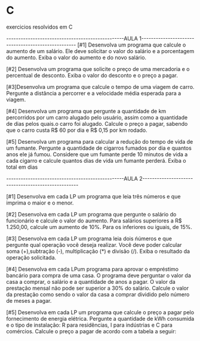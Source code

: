 # C
 exercicios resolvidos em C

 -------------------------------------------------AULA 1---------------------------------------------------
[#1]  Desenvolva  um programa que calcule o aumento de um salário. Ele deve solicitar o valor do salário e a porcentagem do aumento. Exiba o valor do aumento e do novo salário.

[#2]  Desenvolva um programa que solicite o preço de uma mercadoria e o percentual de desconto. Exiba o valor do desconto e o preço a pagar.

[#3]Desenvolva um programa que calcule o tempo de uma viagem de carro. Pergunte a distância a   percorrer e a velocidade média esperada para a viagem.

[#4]  Desenvolva um programa que pergunte a quantidade de km percorridos por um carro alugado pelo usuário, assim como a quantidade de dias pelos quais.o carro foi alugado. Calcule o preço a pagar, sabendo que o carro custa R$ 60 por dia e R$ 0,15 por km rodado.

[#5]  Desenvolva um programa para calcular a redução do tempo de vida de um fumante. Pergunte a quantidade de cigarros fumados por dia e quantos anos ele já fumou. Considere que um fumante perde 10 minutos de vida a cada cigarro e calcule quantos dias de vida um fumante perderá. Exiba o total em dias

 -------------------------------------------------AULA 2---------------------------------------------------

[#1] Desenvolva em cada LP um programa que leia três números e que imprima o maior e o menor.

[#2] Desenvolva em cada LP um programa que pergunte o salário do funcionário e calcule o valor do aumento. Para salários superiores a R$ 1.250,00,
calcule um aumento de 10%. Para os inferiores ou iguais, de 15%.

[#3] Desenvolva em cada LP um programa leia dois ńúmeros e que pergunte qual operação você deseja realizar. Você deve poder calcular soma (+),subtração (-), multiplicação (*) e divisão (/). Exiba o resultado da operação solicitada.

[#4] Desenvolva em cada LPum programa para aprovar o empréstimo bancário para compra de uma casa. O programa deve perguntar o valor da casa a comprar, o salário e a quantidade de anos a pagar. O valor da prestação mensal não pode ser superior a 30% do salário. Calcule o valor da prestação como sendo o valor da casa a comprar dividido pelo número de meses a pagar.

[#5] Desenvolva em cada LP um programa que calcule o preço a pagar pelo fornecimento de energia elétrica. Pergunte a quantidade de kWh consumida e o tipo de instalação: R para residências, I para indústrias e C para comércios. Calcule o preço a pagar de acordo com a tabela a seguir: